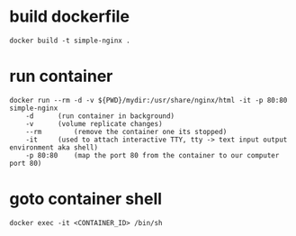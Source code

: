

# build dockerfile
```
docker build -t simple-nginx .
```

# run container
```
docker run --rm -d -v ${PWD}/mydir:/usr/share/nginx/html -it -p 80:80 simple-nginx
	-d		(run container in background)
	-v		(volume replicate changes)
	--rm		(remove the container one its stopped)
	-it		(used to attach interactive TTY, tty -> text input output environment aka shell)
	-p 80:80	(map the port 80 from the container to our computer port 80)
```	

# goto container shell
```
docker exec -it <CONTAINER_ID> /bin/sh
```
